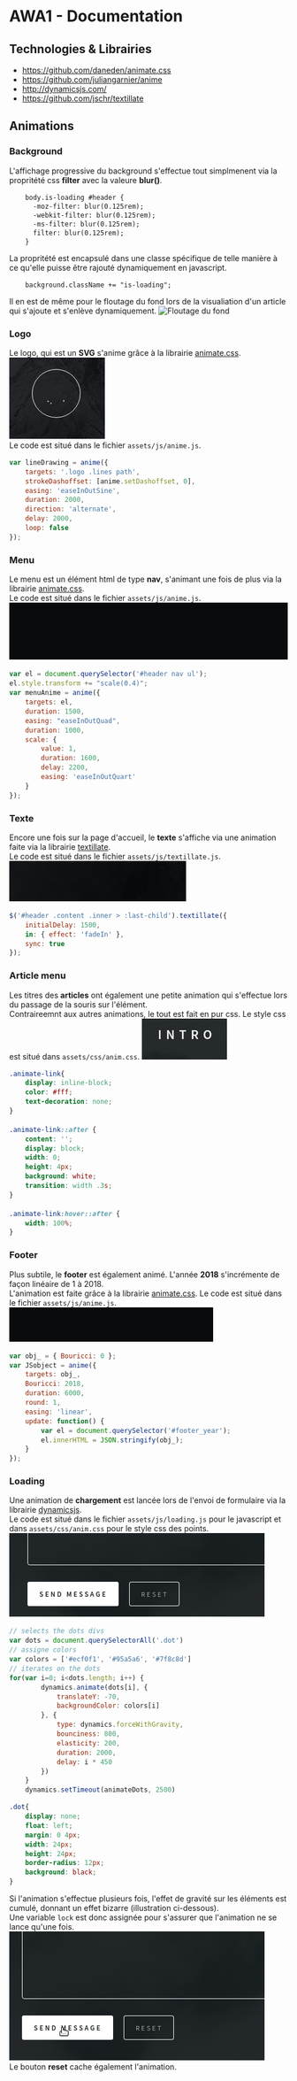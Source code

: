 # AWA1 - Documentation
## Technologies & Librairies
* https://github.com/daneden/animate.css
* https://github.com/juliangarnier/anime 
* http://dynamicsjs.com/
* https://github.com/jschr/textillate

## Animations
### Background
L'affichage progressive du background s'effectue tout simplmenent via la propritété css **filter** avec la valeure **blur()**.  
```
	body.is-loading #header {
	  -moz-filter: blur(0.125rem);
	  -webkit-filter: blur(0.125rem);
	  -ms-filter: blur(0.125rem);
	  filter: blur(0.125rem);
	}
```
La propritété est encapsulé dans une classe spécifique de telle manière à ce qu'elle puisse être rajouté dynamiquement en javascript.  
```
	background.className += "is-loading";
```
Il en est de même pour le floutage du fond lors de la visualiation d'un article qui s'ajoute et s'enlève dynamiquement.
![Floutage du fond](src/03.gif)  

### Logo
Le logo, qui est un **SVG** s'anime grâce à la librairie [animate.css](https://github.com/daneden/animate.css).  
![anim_logo](src/logo.gif)  
Le code est situé dans le fichier `assets/js/anime.js`.  

```javascript
var lineDrawing = anime({
    targets: '.logo .lines path',
    strokeDashoffset: [anime.setDashoffset, 0],
    easing: 'easeInOutSine',
    duration: 2000,
    direction: 'alternate',
    delay: 2000,
    loop: false
});
``` 

### Menu
Le menu est un élément html de type **nav**, s'animant une fois de plus via la librairie [animate.css](https://github.com/daneden/animate.css).  
Le code est situé dans le fichier `assets/js/anime.js`.  
![anim_menu](src/menu.gif)  
```javascript
var el = document.querySelector('#header nav ul');
el.style.transform += "scale(0.4)";
var menuAnime = anime({
    targets: el,
    duration: 1500,
    easing: "easeInOutQuad",
    duration: 1000,
    scale: {
        value: 1,
        duration: 1600,
        delay: 2200,
        easing: 'easeInOutQuart'
    }
});
``` 

### Texte
Encore une fois sur la page d'accueil, le **texte** s'affiche via une animation faite via la librairie [textillate](https://github.com/jschr/textillate).  
Le code est situé dans le fichier `assets/js/textillate.js`.  
![anim_text](src/text.gif)  
```javascript 
$('#header .content .inner > :last-child').textillate({
    initialDelay: 1500,
    in: { effect: 'fadeIn' },
    sync: true
});
```

### Article menu
Les titres des **articles** ont également une petite animation qui s'effectue lors du passage de la souris sur l'élément.  
Contraireemnt aux autres animations, le tout est fait en pur css.
Le style css est situé dans `assets/css/anim.css`.
![anim_article](src/article_menu.gif)

```css
.animate-link{
    display: inline-block;
    color: #fff;
    text-decoration: none;
}

.animate-link::after {
    content: '';
    display: block;
    width: 0;
    height: 4px;
    background: white;
    transition: width .3s;
}

.animate-link:hover::after {
    width: 100%;
}
```
### Footer
Plus subtile, le **footer** est également animé. L'année **2018** s'incrémente de façon linéaire de 1 à 2018.  
L'animation est faite grâce à la librairie [animate.css](https://github.com/daneden/animate.css).
Le code est situé dans le fichier `assets/js/anime.js`.  
![anim_footer](src/footer.gif)

```javascript
var obj_ = { Bouricci: 0 };
var JSobject = anime({
    targets: obj_,
    Bouricci: 2018,
    duration: 6000,
    round: 1,
    easing: 'linear',
    update: function() {
        var el = document.querySelector('#footer_year');
        el.innerHTML = JSON.stringify(obj_);
    }
});
```
### Loading 
Une animation de **chargement** est lancée lors de l'envoi de formulaire via la librairie [dynamicsjs](http://dynamicsjs.com/).  
Le code est situé dans le fichier `assets/js/loading.js` pour le javascript  et dans `assets/css/anim.css` pour le style css des points.  
![loading](src/loading.gif)
```javascript
// selects the dots divs
var dots = document.querySelectorAll('.dot')
// assigne colors
var colors = ['#ecf0f1', '#95a5a6', '#7f8c8d']
// iterates on the dots
for(var i=0; i<dots.length; i++) {
        dynamics.animate(dots[i], {
            translateY: -70,
            backgroundColor: colors[i]
        }, {
            type: dynamics.forceWithGravity,
            bounciness: 800,
            elasticity: 200,
            duration: 2000,
            delay: i * 450
        })
    }
    dynamics.setTimeout(animateDots, 2500)
```
```css
.dot{
    display: none;
    float: left;
    margin: 0 4px;
    width: 24px;
    height: 24px;
    border-radius: 12px;
    background: black;
}
``` 
Si l'animation s'effectue plusieurs fois, l'effet de gravité sur les éléments est cumulé, donnant un effet bizarre (illustration ci-dessous).  
Une variable `lock` est donc assignée pour s'assurer que l'animation ne se lance qu'une fois.  
![loading_fail](src/loading_fail.gif)  
Le bouton **reset** cache également l'animation.  


